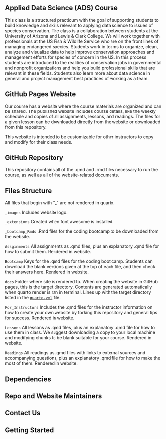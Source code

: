 ## Applied Data Science (ADS) Course
This class is a structured practicum with the goal of supporting students to build knowledge and skills relevant to applying data science to issues of species conservation. The class is a collaboration between students at the University of Arizona and Lewis & Clark College. We will work together with professionals at the US Fish & Wildlife Service who are on the front lines of managing endangered species. Students work in teams to organize, clean, analyze and visualize data to help improve conservation approaches and management efforts for species of concern in the US. In this process students are introduced to the realities of conservation jobs in governmental and nonprofit organizations and help you build professional skills that are relevant in these fields. Students also learn more about data science in general and project management best practices of working as a team.

## GitHub Pages Website
Our course has a website where the course materials are organized and can be shared. The published website includes course details, like the weekly schedule and copies of all assignments, lessons, and readings. The files for a given lesson can be downloaded directly from the website or downloaded from this repository. 

This website is intended to be customizable for other instructors to copy and modify for their class needs. 

## GitHub Repository
This repository contains all of the .qmd and .rmd files necessary to run the course, as well as all of the website-related documents. 

## Files Structure
All files that begin with "_" are not rendered in quarto. 

`_images` Includes website logo.

`_extensions` Created when font awesome is installed. 

`_bootcamp_Rmds` .Rmd files for the coding bootcamp to be downloaded from the website. 

`Assginments` All assignments as .qmd files, plus an explanatory .qmd file for how to submit them. Rendered in website. 

`Bootcamp` Keys for the .qmd files for the coding boot camp. Students can download the blank versions given at the top of each file, and then check their answers here. Rendered in website. 

`docs` Folder where site is rendered to. When creating the website in GitHub pages, this is the target directory. Contents are generated automatically when quarto render is ran in terminal. Lines up with the target directory listed in the [`quarto.yml`](quarto.yml) file. 

`For_Instructors` Includes the .qmd files for the instructor information on how to create your own website by forking this repository and general tips for success. Rendered in website. 

`Lessons` All lessons as .qmd files, plus an explanatory .qmd file for how to use them in class. We suggest downloading a copy to your local machine and modifying chunks to be blank suitable for your course. Rendered in website. 

`Readings` All readings as .qmd files with links to external sources and accompanying questions, plus an explanatory .qmd file for how to make the most of them. Rendered in website. 


## Dependencies

## Repo and Website Maintainers

## Contact Us

## Getting Started